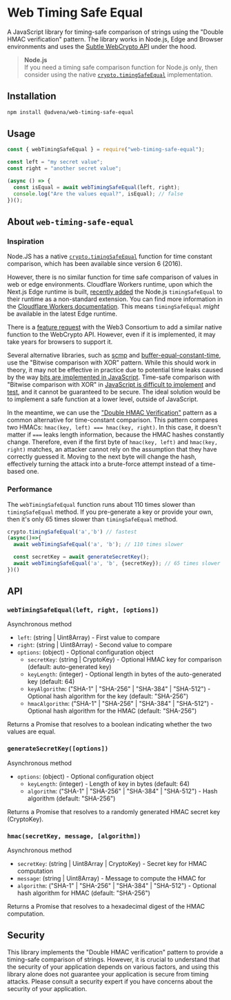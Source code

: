 # Web Timing Safe Equal

A JavaScript library for timing-safe comparison of strings using the "Double HMAC verification" pattern. The library works in Node.js, Edge and Browser environments and uses the [Subtle WebCrypto API](https://developer.mozilla.org/en-US/docs/Web/API/SubtleCrypto) under the hood.

> **Node.js**  
> If you need a timing safe comparison function for Node.js only, then consider using the native [`crypto.timingSafeEqual`](https://nodejs.org/api/crypto.html#cryptotimingsafeequala-b) implementation.

## Installation

```bash
npm install @advena/web-timing-safe-equal
```

## Usage

```javascript
const { webTimingSafeEqual } = require("web-timing-safe-equal");

const left = "my secret value";
const right = "another secret value";

(async () => {
  const isEqual = await webTimingSafeEqual(left, right);
  console.log("Are the values equal?", isEqual); // false
})();
```

## About `web-timing-safe-equal`

### Inspiration

Node.JS has a native [`crypto.timingSafeEqual`](https://nodejs.org/api/crypto.html#cryptotimingsafeequala-b) function for time constant comparison, which has been available since version 6 (2016).

However, there is no similar function for time safe comparison of values in web or edge environments. Cloudflare Workers runtime, upon which the Next.js Edge runtime is built, [recently added](https://github.com/cloudflare/workerd/blob/d91547dfbb9e502c4bf30f002b46e32b37e07efd/src/node/crypto.ts#L19) the Node.js `timingSafeEqual` to their runtime as a non-standard extension. You can find more information in the [Cloudflare Workers documentation](https://developers.cloudflare.com/workers/runtime-apis/web-crypto/#subtlecrypto-methods). This means `timingSafeEqual` _might_ be available in the latest Edge runtime.

There is a [feature request](https://github.com/w3c/webcrypto/issues/270#issuecomment-1525548902) with the Web3 Consortium to add a similar native function to the WebCrypto API. However, even if it is implemented, it may take years for browsers to support it.

Several alternative libraries, such as [scmp](https://www.npmjs.com/package/scmp) and [buffer-equal-constant-time](https://www.npmjs.com/package/buffer-equal-constant-time), use the "Bitwise comparison with XOR" pattern. While this should work in theory, it may not be effective in practice due to potential time leaks caused by the way [bits are implemented in JavaScript](https://github.com/soatok/constant-time-js#potentially-dangerous-on-32-bit-applications). Time-safe comparison with "Bitwise comparison with XOR" in [JavaScript is difficult to implement](https://github.com/nodejs/node/pull/38488) and [test](https://github.com/nodejs/node/issues/38226), and it cannot be guaranteed to be secure. The ideal solution would be to implement a safe function at a lower level, outside of JavaScript.

In the meantime, we can use the ["Double HMAC Verification"](https://web.archive.org/web/20140715054701/https://www.isecpartners.com/blog/2011/february/double-hmac-verification.aspx) pattern as a common alternative for time-constant comparison. This pattern compares two HMACs: `hmac(key, left) === hmac(key, right)`. In this case, it doesn't matter if `===` leaks length information, because the HMAC hashes constantly change. Therefore, even if the first byte of `hmac(key, left)` and `hmac(key, right)` matches, an attacker cannot rely on the assumption that they have correctly guessed it. Moving to the next byte will change the hash, effectively turning the attack into a brute-force attempt instead of a time-based one.

### Performance
The `webTimingSafeEqual` function runs about 110 times slower than `timingSafeEqual` method.
If you pre-generate a key or provide your own, then it's only 65 times slower than `timingSafeEqual` method.
```js
crypto.timingSafeEqual('a','b') // fastest
(async()=>{
  await webTimingSafeEqual('a', 'b'); // 110 times slower

  const secretKey = await generateSecretKey();
  await webTimingSafeEqual('a', 'b', {secretKey}); // 65 times slower
})()
```

## API

### `webTimingSafeEqual(left, right, [options])`
Asynchronous method
- `left`: (string | Uint8Array) - First value to compare
- `right`: (string | Uint8Array) - Second value to compare
- `options`: (object) - Optional configuration object
  - `secretKey`: (string | CryptoKey) - Optional HMAC key for comparison (default: auto-generated key)
  - `keyLength`: (integer) - Optional length in bytes of the auto-generated key (default: 64)
  - `keyAlgorithm`: ("SHA-1" | "SHA-256" | "SHA-384" | "SHA-512") - Optional hash algorithm for the key (default: "SHA-256")
  - `hmacAlgorithm`: ("SHA-1" | "SHA-256" | "SHA-384" | "SHA-512") - Optional hash algorithm for the HMAC (default: "SHA-256")

Returns a Promise that resolves to a boolean indicating whether the two values are equal.

### `generateSecretKey([options])`
Asynchronous method
- `options`: (object) - Optional configuration object
  - `keyLength`: (integer) - Length of key in bytes (default: 64)
  - `algorithm`: ("SHA-1" | "SHA-256" | "SHA-384" | "SHA-512") - Hash algorithm (default: "SHA-256")

Returns a Promise that resolves to a randomly generated HMAC secret key (CryptoKey).

### `hmac(secretKey, message, [algorithm])`
Asynchronous method
- `secretKey`: (string | Uint8Array | CryptoKey) - Secret key for HMAC computation
- `message`: (string | Uint8Array) - Message to compute the HMAC for
- `algorithm`: ("SHA-1" | "SHA-256" | "SHA-384" | "SHA-512") - Optional hash algorithm for HMAC (default: "SHA-256")

Returns a Promise that resolves to a hexadecimal digest of the HMAC computation.

## Security
This library implements the "Double HMAC verification" pattern to provide a timing-safe comparison of strings. However, it is crucial to understand that the security of your application depends on various factors, and using this library alone does not guarantee your application is secure from timing attacks. Please consult a security expert if you have concerns about the security of your application.